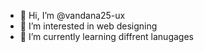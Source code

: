 - 👋 Hi, I’m @vandana25-ux
- 👀 I’m interested in web designing
- 🌱 I’m currently learning diffrent lanugages
  

<!---
vandana25-ux/vandana25-ux is a ✨ special ✨ repository because its `README.md` (this file) appears on your GitHub profile.
You can click the Preview link to take a look at your changes.
--->

